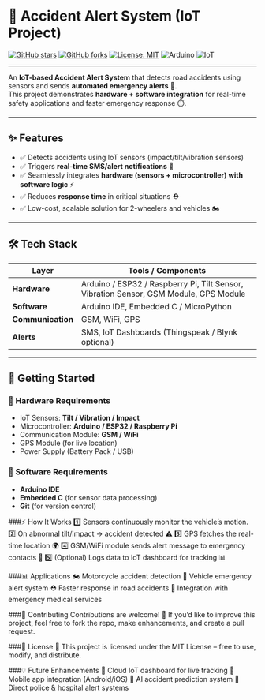 # 🚦 Accident Alert System (IoT Project)

[![GitHub stars](https://img.shields.io/github/stars/Manikandan0714/ACCIDENTAL-ALERT-SYSTEM?style=for-the-badge)](https://github.com/Manikandan0714/ACCIDENTAL-ALERT-SYSTEM/stargazers)
[![GitHub forks](https://img.shields.io/github/forks/Manikandan0714/ACCIDENTAL-ALERT-SYSTEM?style=for-the-badge)](https://github.com/Manikandan0714/ACCIDENTAL-ALERT-SYSTEM/network/members)
[![License: MIT](https://img.shields.io/badge/License-MIT-green?style=for-the-badge)](LICENSE)
![Arduino](https://img.shields.io/badge/Arduino-IDE-blue?style=for-the-badge&logo=arduino)
![IoT](https://img.shields.io/badge/IoT-Project-orange?style=for-the-badge&logo=internet-of-things)

---

An **IoT-based Accident Alert System** that detects road accidents using sensors and sends **automated emergency alerts** 📡.  
This project demonstrates **hardware + software integration** for real-time safety applications and faster emergency response ⏱️.

---

## ✨ Features
- ✅ Detects accidents using IoT sensors (impact/tilt/vibration sensors)  
- ✅ Triggers **real-time SMS/alert notifications** 📲  
- ✅ Seamlessly integrates **hardware (sensors + microcontroller) with software logic** ⚡  
- ✅ Reduces **response time** in critical situations ⛑️  
- ✅ Low-cost, scalable solution for 2-wheelers and vehicles 🏍️  

---

## 🛠️ Tech Stack
| Layer        | Tools / Components |
|--------------|--------------------|
| **Hardware** | Arduino / ESP32 / Raspberry Pi, Tilt Sensor, Vibration Sensor, GSM Module, GPS Module |
| **Software** | Arduino IDE, Embedded C / MicroPython |
| **Communication** | GSM, WiFi, GPS |
| **Alerts** | SMS, IoT Dashboards (Thingspeak / Blynk optional) |

---

## 🚀 Getting Started

### 🔹 Hardware Requirements
- IoT Sensors: **Tilt / Vibration / Impact**  
- Microcontroller: **Arduino / ESP32 / Raspberry Pi**  
- Communication Module: **GSM / WiFi**  
- GPS Module (for live location)  
- Power Supply (Battery Pack / USB)  

### 🔹 Software Requirements
- **Arduino IDE**  
- **Embedded C** (for sensor data processing)  
- **Git** (for version control)  

###⚡ How It Works
1️⃣ Sensors continuously monitor the vehicle’s motion.
2️⃣ On abnormal tilt/impact → accident detected ⚠️
3️⃣ GPS fetches the real-time location 🌍
4️⃣ GSM/WiFi module sends alert message to emergency contacts 📩
5️⃣ (Optional) Logs data to IoT dashboard for tracking 📊

###📊 Applications
🏍️ Motorcycle accident detection
🚗 Vehicle emergency alert system
⛑️ Faster response in road accidents
🏥 Integration with emergency medical services

###🤝 Contributing
Contributions are welcome! 🎉
If you’d like to improve this project, feel free to fork the repo, make enhancements, and create a pull request.

###📜 License
📌 This project is licensed under the MIT License – free to use, modify, and distribute.

###💡 Future Enhancements
📡 Cloud IoT dashboard for live tracking
📱 Mobile app integration (Android/iOS)
🤖 AI accident prediction system
🚓 Direct police & hospital alert systems
